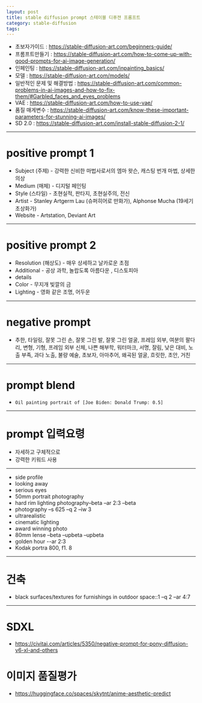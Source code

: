 ```yaml
---
layout: post
title: stable diffusion prompt 스테이블 디퓨젼 프롬프트
category: stable-diffusion
tags:
---
```


* 초보자가이드 : https://stable-diffusion-art.com/beginners-guide/
* 프롬프트만들기 : https://stable-diffusion-art.com/how-to-come-up-with-good-prompts-for-ai-image-generation/
* 인페인팅 : https://stable-diffusion-art.com/inpainting_basics/
* 모델 : https://stable-diffusion-art.com/models/
* 일반적인 문제 및 해결방법 : https://stable-diffusion-art.com/common-problems-in-ai-images-and-how-to-fix-them/#Garbled_faces_and_eyes_problems
* VAE : https://stable-diffusion-art.com/how-to-use-vae/
* 품질 매게변수 : https://stable-diffusion-art.com/know-these-important-parameters-for-stunning-ai-images/
* SD 2.0 : https://stable-diffusion-art.com/install-stable-diffusion-2-1/

---

# positive prompt 1
- Subject (주제) - 강력한 신비한 마법사로서의 엠마 왓슨, 캐스팅 번개 마법, 상세한 의상
- Medium (매체) - 디지털 페인팅
- Style (스타일) - 초현실적, 판타지, 초현실주의, 전신
- Artist - Stanley Artgerm Lau (슈퍼히어로 만화가), Alphonse Mucha (19세기 초상화가)
- Website - Artstation, Deviant Art

---

# positive prompt 2
- Resolution (해상도) - 매우 상세하고 날카로운 초점
- Additional - 공상 과학, 놀랍도록 아름다운 , 디스토피아
- details 
- Color - 무지개 빛깔의 금
- Lighting - 영화 같은 조명, 어두운

---

# negative prompt
- 추한, 타일링, 잘못 그린 손, 잘못 그린 발, 잘못 그린 얼굴, 프레임 외부, 여분의 팔다리, 변형, 기형, 프레임 외부 신체, 나쁜 해부학, 워터마크, 서명, 잘림, 낮은 대비, 노출 부족, 과다 노출, 불량 예술, 초보자, 아마추어, 왜곡된 얼굴, 흐릿한, 초안, 거친

---

# prompt blend
* ```Oil painting portrait of [Joe Biden: Donald Trump: 0.5]```


---

# prompt 입력요령
* 자세하고 구체적으로
* 강력한 키워드 사용

---

* side profile
* looking away
* serious eyes
* 50mm portrait photography
* hard rim lighting photography–beta –ar 2:3 –beta
* photography –s 625 –q 2 –iw 3
* ultrarealistic
* cinematic lighting
* award winning photo
* 80mm lense –beta –upbeta –upbeta
* golden hour --ar 2:3
* Kodak portra 800, f1. 8

---

# 건축
* black surfaces/textures for furnishings in outdoor space::1 –q 2 –ar 4:7

---


# SDXL
* <https://civitai.com/articles/5350/negative-prompt-for-pony-diffusion-v6-xl-and-others>

# 이미지 품질평가
* <https://huggingface.co/spaces/skytnt/anime-aesthetic-predict>